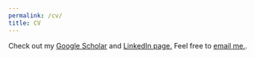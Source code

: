 ```yaml
---
permalink: /cv/
title: CV
---
```

Check out my <a href="https://scholar.google.com/citations?hl=en&user=x_g2lUYAAAAJ&view_op=list_works&sortby=pubdate">Google Scholar</a> and <a href="https://www.linkedin.com/in/zhe-xian-koong-4065b9113/">LinkedIn page.</a> Feel free to [email me.](mailto:koong898@gmail.com). 

